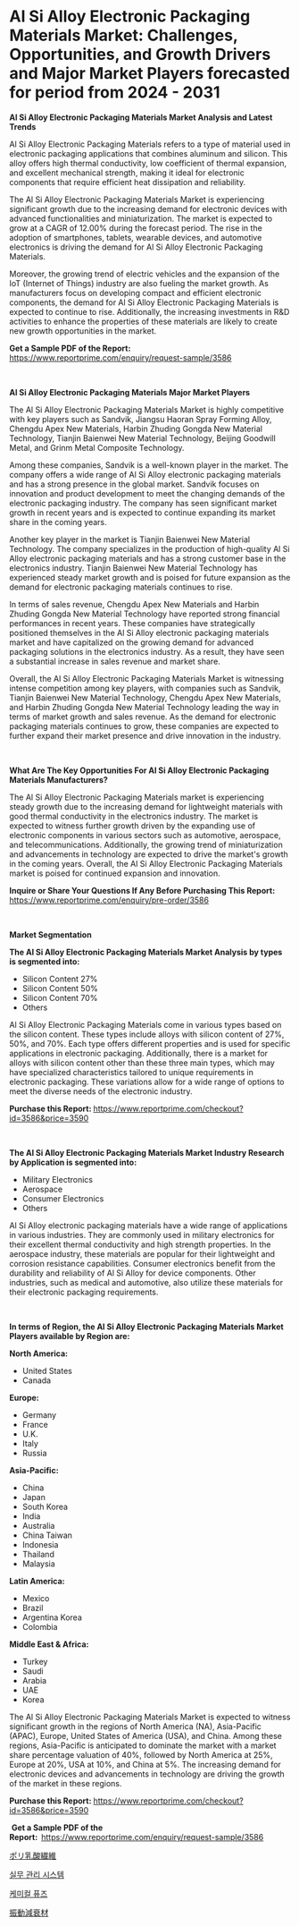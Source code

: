 <p><h1>Al Si Alloy Electronic Packaging Materials Market: Challenges, Opportunities, and Growth Drivers and Major Market Players forecasted for period from 2024 - 2031</h1></p><p><strong>Al Si Alloy Electronic Packaging Materials Market Analysis and Latest Trends</strong></p>
<p><p>Al Si Alloy Electronic Packaging Materials refers to a type of material used in electronic packaging applications that combines aluminum and silicon. This alloy offers high thermal conductivity, low coefficient of thermal expansion, and excellent mechanical strength, making it ideal for electronic components that require efficient heat dissipation and reliability.</p><p>The Al Si Alloy Electronic Packaging Materials Market is experiencing significant growth due to the increasing demand for electronic devices with advanced functionalities and miniaturization. The market is expected to grow at a CAGR of 12.00% during the forecast period. The rise in the adoption of smartphones, tablets, wearable devices, and automotive electronics is driving the demand for Al Si Alloy Electronic Packaging Materials.</p><p>Moreover, the growing trend of electric vehicles and the expansion of the IoT (Internet of Things) industry are also fueling the market growth. As manufacturers focus on developing compact and efficient electronic components, the demand for Al Si Alloy Electronic Packaging Materials is expected to continue to rise. Additionally, the increasing investments in R&D activities to enhance the properties of these materials are likely to create new growth opportunities in the market.</p></p>
<p><strong>Get a Sample PDF of the Report:&nbsp;</strong> <a href="https://www.reportprime.com/enquiry/request-sample/3586">https://www.reportprime.com/enquiry/request-sample/3586</a></p>
<p>&nbsp;</p>
<p><strong>Al Si Alloy Electronic Packaging Materials Major Market Players</strong></p>
<p><p>The Al Si Alloy Electronic Packaging Materials Market is highly competitive with key players such as Sandvik, Jiangsu Haoran Spray Forming Alloy, Chengdu Apex New Materials, Harbin Zhuding Gongda New Material Technology, Tianjin Baienwei New Material Technology, Beijing Goodwill Metal, and Grinm Metal Composite Technology. </p><p>Among these companies, Sandvik is a well-known player in the market. The company offers a wide range of Al Si Alloy electronic packaging materials and has a strong presence in the global market. Sandvik focuses on innovation and product development to meet the changing demands of the electronic packaging industry. The company has seen significant market growth in recent years and is expected to continue expanding its market share in the coming years.</p><p>Another key player in the market is Tianjin Baienwei New Material Technology. The company specializes in the production of high-quality Al Si Alloy electronic packaging materials and has a strong customer base in the electronics industry. Tianjin Baienwei New Material Technology has experienced steady market growth and is poised for future expansion as the demand for electronic packaging materials continues to rise.</p><p>In terms of sales revenue, Chengdu Apex New Materials and Harbin Zhuding Gongda New Material Technology have reported strong financial performances in recent years. These companies have strategically positioned themselves in the Al Si Alloy electronic packaging materials market and have capitalized on the growing demand for advanced packaging solutions in the electronics industry. As a result, they have seen a substantial increase in sales revenue and market share.</p><p>Overall, the Al Si Alloy Electronic Packaging Materials Market is witnessing intense competition among key players, with companies such as Sandvik, Tianjin Baienwei New Material Technology, Chengdu Apex New Materials, and Harbin Zhuding Gongda New Material Technology leading the way in terms of market growth and sales revenue. As the demand for electronic packaging materials continues to grow, these companies are expected to further expand their market presence and drive innovation in the industry.</p></p>
<p>&nbsp;</p>
<p><strong>What Are The Key Opportunities For Al Si Alloy Electronic Packaging Materials Manufacturers?</strong></p>
<p><p>The Al Si Alloy Electronic Packaging Materials market is experiencing steady growth due to the increasing demand for lightweight materials with good thermal conductivity in the electronics industry. The market is expected to witness further growth driven by the expanding use of electronic components in various sectors such as automotive, aerospace, and telecommunications. Additionally, the growing trend of miniaturization and advancements in technology are expected to drive the market's growth in the coming years. Overall, the Al Si Alloy Electronic Packaging Materials market is poised for continued expansion and innovation.</p></p>
<p><strong>Inquire or Share Your Questions If Any Before Purchasing This Report:</strong> <a href="https://www.reportprime.com/enquiry/pre-order/3586">https://www.reportprime.com/enquiry/pre-order/3586</a></p>
<p>&nbsp;</p>
<p><strong>Market Segmentation</strong></p>
<p><strong>The Al Si Alloy Electronic Packaging Materials Market Analysis by types is segmented into:</strong></p>
<p><ul><li>Silicon Content 27%</li><li>Silicon Content 50%</li><li>Silicon Content 70%</li><li>Others</li></ul></p>
<p><p>Al Si Alloy Electronic Packaging Materials come in various types based on the silicon content. These types include alloys with silicon content of 27%, 50%, and 70%. Each type offers different properties and is used for specific applications in electronic packaging. Additionally, there is a market for alloys with silicon content other than these three main types, which may have specialized characteristics tailored to unique requirements in electronic packaging. These variations allow for a wide range of options to meet the diverse needs of the electronic industry.</p></p>
<p><strong>Purchase this Report:&nbsp;</strong><a href="https://www.reportprime.com/checkout?id=3586&price=3590">https://www.reportprime.com/checkout?id=3586&price=3590</a></p>
<p>&nbsp;</p>
<p><strong>The Al Si Alloy Electronic Packaging Materials Market Industry Research by Application is segmented into:</strong></p>
<p><ul><li>Military Electronics</li><li>Aerospace</li><li>Consumer Electronics</li><li>Others</li></ul></p>
<p><p>Al Si Alloy electronic packaging materials have a wide range of applications in various industries. They are commonly used in military electronics for their excellent thermal conductivity and high strength properties. In the aerospace industry, these materials are popular for their lightweight and corrosion resistance capabilities. Consumer electronics benefit from the durability and reliability of Al Si Alloy for device components. Other industries, such as medical and automotive, also utilize these materials for their electronic packaging requirements.</p></p>
<p>&nbsp;</p>
<p><strong>In terms of Region, the Al Si Alloy Electronic Packaging Materials Market Players available by Region are:</strong></p>
<p>
    <p> <strong> North America: </strong>
        <ul>
            <li>United States</li>
            <li>Canada</li>
        </ul>
        </p> 
    <p> <strong> Europe: </strong>
        <ul>
            <li>Germany</li>
            <li>France</li>
            <li>U.K.</li>
            <li>Italy</li>
            <li>Russia</li>
        </ul>
        </p> 
    <p> <strong> Asia-Pacific: </strong>
        <ul>
            <li>China</li>
            <li>Japan</li>
            <li>South Korea</li>
            <li>India</li>
            <li>Australia</li>
            <li>China Taiwan</li>
            <li>Indonesia</li>
            <li>Thailand</li>
            <li>Malaysia</li>
        </ul>
        </p> 
    <p> <strong> Latin America: </strong>
        <ul>
            <li>Mexico</li>
            <li>Brazil</li>
            <li>Argentina Korea</li>
            <li>Colombia</li>
        </ul>
        </p> 
    <p> <strong> Middle East & Africa: </strong>
        <ul>
            <li>Turkey</li>
            <li>Saudi</li>
            <li>Arabia</li>
            <li>UAE</li>
            <li>Korea</li>
        </ul>
    </p>
    </p>
<p><p>The Al Si Alloy Electronic Packaging Materials Market is expected to witness significant growth in the regions of North America (NA), Asia-Pacific (APAC), Europe, United States of America (USA), and China. Among these regions, Asia-Pacific is anticipated to dominate the market with a market share percentage valuation of 40%, followed by North America at 25%, Europe at 20%, USA at 10%, and China at 5%. The increasing demand for electronic devices and advancements in technology are driving the growth of the market in these regions.</p></p>
<p><strong>Purchase this Report: </strong><a href="https://www.reportprime.com/checkout?id=3586&price=3590">https://www.reportprime.com/checkout?id=3586&price=3590</a></p>
<p>&nbsp;<strong>Get a Sample PDF of the Report:&nbsp;&nbsp;</strong><a href="https://www.reportprime.com/enquiry/request-sample/3586">https://www.reportprime.com/enquiry/request-sample/3586</a></p>
<p><strong></strong></p>
<p><p><a href="https://medium.com/@coraltrout1923/%E3%83%9D%E3%83%AA%E4%B9%B3%E9%85%B8%E7%B9%8A%E7%B6%AD%E5%B8%82%E5%A0%B4-%E7%AB%B6%E4%BA%89%E5%88%86%E6%9E%90-%E5%B8%82%E5%A0%B4%E5%8B%95%E5%90%91-2031%E5%B9%B4%E3%81%BE%E3%81%A7%E3%81%AE%E4%BA%88%E6%B8%AC-0037b9e99a9f">ポリ乳酸繊維</a></p><p><a href="https://medium.com/@demarcuskuhlman/2024%EB%85%84%EB%B6%80%ED%84%B0-2031%EB%85%84%EA%B9%8C%EC%A7%80-%EC%98%88%EC%83%81%EB%90%98%EB%8A%94-%EC%8B%9C%EC%9E%A5-%EB%8F%99%ED%96%A5-%EB%B0%8F-%EC%8B%9C%EC%9E%A5-%EB%B6%84%EC%84%9D%EC%9D%84-%EC%98%88%EC%B8%A1%ED%95%9C-%EC%8B%A4%EC%8A%B5-%EA%B4%80%EB%A6%AC-%EC%8B%9C%EC%8A%A4%ED%85%9C-%EC%8B%9C%EC%9E%A5-5d30fd22b23e">실무 관리 시스템</a></p><p><a href="https://medium.com/@avramcornescu20221/%ED%99%94%ED%95%99-%ED%93%A8%EC%A6%88-%EC%8B%9C%EC%9E%A5-%EC%9D%B8%EC%82%AC%EC%9D%B4%ED%8A%B8-%EC%8B%9C%EC%9E%A5-%EB%8F%99%ED%96%A5-%EC%84%B1%EC%9E%A5-2024%EB%85%84%EB%B6%80%ED%84%B0-2031%EB%85%84%EA%B9%8C%EC%A7%80%EC%9D%98-%EC%98%88%EC%B8%A1-9077b95a9e0b">케미컬 퓨즈</a></p><p><a href="https://medium.com/@santosuigrtley997836/%E6%8C%AF%E5%8B%95%E5%90%B8%E5%8F%8E%E6%9D%90%E6%96%99%E5%B8%82%E5%A0%B4%E8%A6%8F%E6%A8%A1%E3%81%AF-%E3%82%B0%E3%83%AD%E3%83%BC%E3%83%90%E3%83%AB%E7%94%A3%E6%A5%AD%E3%81%AB%E3%81%8A%E3%81%91%E3%82%8B%E6%9C%80%E9%81%A9%E3%81%AA%E3%83%9E%E3%83%BC%E3%82%B1%E3%83%86%E3%82%A3%E3%83%B3%E3%82%B0%E3%83%81%E3%83%A3%E3%83%8D%E3%83%AB%E3%82%92%E7%A4%BA%E3%81%97%E3%81%A6%E3%81%84%E3%81%BE%E3%81%99-50c5ababd9d6">振動減衰材</a></p></p>